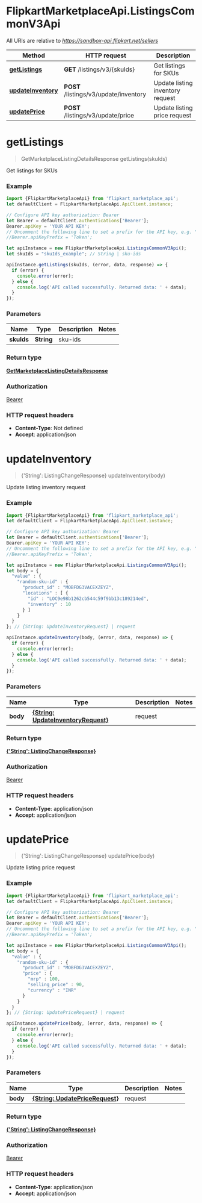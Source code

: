 # FlipkartMarketplaceApi.ListingsCommonV3Api

All URIs are relative to *https://sandbox-api.flipkart.net/sellers*

Method | HTTP request | Description
------------- | ------------- | -------------
[**getListings**](ListingsCommonV3Api.md#getListings) | **GET** /listings/v3/{skuIds} | Get listings for SKUs
[**updateInventory**](ListingsCommonV3Api.md#updateInventory) | **POST** /listings/v3/update/inventory | Update listing inventory request
[**updatePrice**](ListingsCommonV3Api.md#updatePrice) | **POST** /listings/v3/update/price | Update listing price request

<a name="getListings"></a>
# **getListings**
> GetMarketplaceListingDetailsResponse getListings(skuIds)

Get listings for SKUs

### Example
```javascript
import {FlipkartMarketplaceApi} from 'flipkart_marketplace_api';
let defaultClient = FlipkartMarketplaceApi.ApiClient.instance;

// Configure API key authorization: Bearer
let Bearer = defaultClient.authentications['Bearer'];
Bearer.apiKey = 'YOUR API KEY';
// Uncomment the following line to set a prefix for the API key, e.g. "Token" (defaults to null)
//Bearer.apiKeyPrefix = 'Token';

let apiInstance = new FlipkartMarketplaceApi.ListingsCommonV3Api();
let skuIds = "skuIds_example"; // String | sku-ids

apiInstance.getListings(skuIds, (error, data, response) => {
  if (error) {
    console.error(error);
  } else {
    console.log('API called successfully. Returned data: ' + data);
  }
});
```

### Parameters

Name | Type | Description  | Notes
------------- | ------------- | ------------- | -------------
 **skuIds** | **String**| sku-ids | 

### Return type

[**GetMarketplaceListingDetailsResponse**](GetMarketplaceListingDetailsResponse.md)

### Authorization

[Bearer](../README.md#Bearer)

### HTTP request headers

 - **Content-Type**: Not defined
 - **Accept**: application/json

<a name="updateInventory"></a>
# **updateInventory**
> {&#x27;String&#x27;: ListingChangeResponse} updateInventory(body)

Update listing inventory request

### Example
```javascript
import {FlipkartMarketplaceApi} from 'flipkart_marketplace_api';
let defaultClient = FlipkartMarketplaceApi.ApiClient.instance;

// Configure API key authorization: Bearer
let Bearer = defaultClient.authentications['Bearer'];
Bearer.apiKey = 'YOUR API KEY';
// Uncomment the following line to set a prefix for the API key, e.g. "Token" (defaults to null)
//Bearer.apiKeyPrefix = 'Token';

let apiInstance = new FlipkartMarketplaceApi.ListingsCommonV3Api();
let body = {
  "value" : {
    "random-sku-id" : {
      "product_id" : "MOBFDG3VACEXZEYZ",
      "locations" : [ {
        "id" : "LOC9e98b1262cb544c59f9bb13c189214ed",
        "inventory" : 10
      } ]
    }
  }
}; // {String: UpdateInventoryRequest} | request

apiInstance.updateInventory(body, (error, data, response) => {
  if (error) {
    console.error(error);
  } else {
    console.log('API called successfully. Returned data: ' + data);
  }
});
```

### Parameters

Name | Type | Description  | Notes
------------- | ------------- | ------------- | -------------
 **body** | [**{String: UpdateInventoryRequest}**](Object.md)| request | 

### Return type

[**{&#x27;String&#x27;: ListingChangeResponse}**](ListingChangeResponse.md)

### Authorization

[Bearer](../README.md#Bearer)

### HTTP request headers

 - **Content-Type**: application/json
 - **Accept**: application/json

<a name="updatePrice"></a>
# **updatePrice**
> {&#x27;String&#x27;: ListingChangeResponse} updatePrice(body)

Update listing price request

### Example
```javascript
import {FlipkartMarketplaceApi} from 'flipkart_marketplace_api';
let defaultClient = FlipkartMarketplaceApi.ApiClient.instance;

// Configure API key authorization: Bearer
let Bearer = defaultClient.authentications['Bearer'];
Bearer.apiKey = 'YOUR API KEY';
// Uncomment the following line to set a prefix for the API key, e.g. "Token" (defaults to null)
//Bearer.apiKeyPrefix = 'Token';

let apiInstance = new FlipkartMarketplaceApi.ListingsCommonV3Api();
let body = {
  "value" : {
    "random-sku-id" : {
      "product_id" : "MOBFDG3VACEXZEYZ",
      "price" : {
        "mrp" : 100,
        "selling_price" : 90,
        "currency" : "INR"
      }
    }
  }
}; // {String: UpdatePriceRequest} | request

apiInstance.updatePrice(body, (error, data, response) => {
  if (error) {
    console.error(error);
  } else {
    console.log('API called successfully. Returned data: ' + data);
  }
});
```

### Parameters

Name | Type | Description  | Notes
------------- | ------------- | ------------- | -------------
 **body** | [**{String: UpdatePriceRequest}**](Object.md)| request | 

### Return type

[**{&#x27;String&#x27;: ListingChangeResponse}**](ListingChangeResponse.md)

### Authorization

[Bearer](../README.md#Bearer)

### HTTP request headers

 - **Content-Type**: application/json
 - **Accept**: application/json

